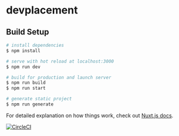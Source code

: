 # devplacement

## Build Setup

```bash
# install dependencies
$ npm install

# serve with hot reload at localhost:3000
$ npm run dev

# build for production and launch server
$ npm run build
$ npm run start

# generate static project
$ npm run generate
```

For detailed explanation on how things work, check out [Nuxt.js docs](https://nuxtjs.org).

[![CircleCI](https://circleci.com/gh/sallymkabole/devplacement.svg?style=svg&circle-token=<01738a69613380c4a098dfd01215c2a7c4218cf1>)](https://circleci.com/gh/sallymkabole/devplacement)